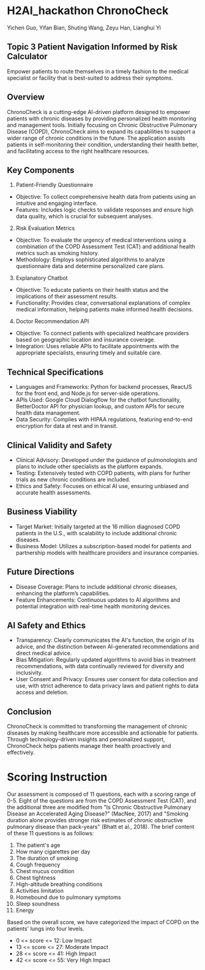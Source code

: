 # H2AI_hackathon ChronoCheck

Yichen Guo, Yifan Bian, Shuting Wang, Zeyu Han, Lianghui Yi

## Topic 3 Patient Navigation Informed by Risk Calculator

Empower patients to route themselves in a timely fashion to the medical specialist or facility that is best-suited to address their symptoms.

## Overview
ChronoCheck is a cutting-edge AI-driven platform designed to empower patients with chronic diseases by providing personalized health monitoring and management tools. Initially focusing on Chronic Obstructive Pulmonary Disease (COPD), ChronoCheck aims to expand its capabilities to support a wider range of chronic conditions in the future. The application assists patients in self-monitoring their condition, understanding their health better, and facilitating access to the right healthcare resources.

## Key Components

1. Patient-Friendly Questionnaire
- Objective: To collect comprehensive health data from patients using an intuitive and engaging interface.
- Features: Includes logic checks to validate responses and ensure high data quality, which is crucial for subsequent analyses.

2. Risk Evaluation Metrics
- Objective: To evaluate the urgency of medical interventions using a combination of the COPD Assessment Test (CAT) and additional health metrics such as smoking history.
- Methodology: Employs sophisticated algorithms to analyze questionnaire data and determine personalized care plans.

3. Explanatory Chatbot
- Objective: To educate patients on their health status and the implications of their assessment results.
- Functionality: Provides clear, conversational explanations of complex medical information, helping patients make informed health decisions.

4. Doctor Recommendation API
- Objective: To connect patients with specialized healthcare providers based on geographic location and insurance coverage.
- Integration: Uses reliable APIs to facilitate appointments with the appropriate specialists, ensuring timely and suitable care.

## Technical Specifications
- Languages and Frameworks: Python for backend processes, ReactJS for the front end, and Node.js for server-side operations.
- APIs Used: Google Cloud Dialogflow for the chatbot functionality, BetterDoctor API for physician lookup, and custom APIs for secure health data management.
- Data Security: Complies with HIPAA regulations, featuring end-to-end encryption for data at rest and in transit.

## Clinical Validity and Safety
- Clinical Advisory: Developed under the guidance of pulmonologists and plans to include other specialists as the platform expands.
- Testing: Extensively tested with COPD patients, with plans for further trials as new chronic conditions are included.
- Ethics and Safety: Focuses on ethical AI use, ensuring unbiased and accurate health assessments.

## Business Viability
- Target Market: Initially targeted at the 16 million diagnosed COPD patients in the U.S., with scalability to include additional chronic diseases.
- Business Model: Utilizes a subscription-based model for patients and partnership models with healthcare providers and insurance companies.

## Future Directions
- Disease Coverage: Plans to include additional chronic diseases, enhancing the platform’s capabilities.
- Feature Enhancements: Continuous updates to AI algorithms and potential integration with real-time health monitoring devices.

## AI Safety and Ethics
- Transparency: Clearly communicates the AI's function, the origin of its advice, and the distinction between AI-generated recommendations and direct medical advice.
- Bias Mitigation: Regularly updated algorithms to avoid bias in treatment recommendations, with data continually reviewed for diversity and inclusivity.
- User Consent and Privacy: Ensures user consent for data collection and use, with strict adherence to data privacy laws and patient rights to data access and deletion.

## Conclusion
ChronoCheck is committed to transforming the management of chronic diseases by making healthcare more accessible and actionable for patients. Through technology-driven insights and personalized support, ChronoCheck helps patients manage their health proactively and effectively.

# Scoring Instruction
Our assessment is composed of 11 questions, each with a scoring range of 0-5. Eight of the questions are from the COPD Assessment Test (CAT), and the additional three are modified from "Is Chronic Obstructive Pulmonary Disease an Accelerated Aging Disease?" (MacNee, 2017) and "Smoking duration alone provides stronger risk estimates of chronic obstructive pulmonary disease than pack-years" (Bhatt et al., 2018). The brief content of these 11 questions is as follows:

  1. The patient's age
  2. How many cigarettes per day
  3. The duration of smoking
  4. Cough frequency
  5. Chest mucus condition
  6. Chest tightness
  7. High-altitude breathing conditions
  8. Activities limitation
  9. Homebound due to pulmonary symptoms
  10. Sleep soundness
  11. Energy

Based on the overall score, we have categorized the impact of COPD on the patients' lungs into four levels.
  - 0 <= score <= 12: Low Impact
  - 13 <= score <= 27: Moderate Impact
  - 28 <= score <= 41: High Impact
  - 42 <= score <= 55: Very High Impact



